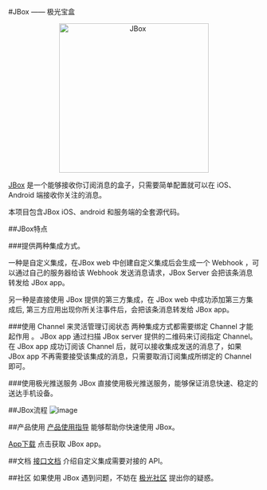 #JBox —— 极光宝盒
<p align="center">
    <a href="http://jbox.jiguang.cn/" target="_blank">
        <img src="https://github.com/jpush/jbox/blob/dev/ReadmeResource/Boxinbear%401x.png" alt="JBox" width=300/>
    </a>
</p>

[JBox](http://jbox.jiguang.cn/) 是一个能够接收你订阅消息的盒子，只需要简单配置就可以在 iOS、Android 端接收你关注的消息。

本项目包含JBox iOS、android 和服务端的全套源代码。

##JBox特点

###提供两种集成方式。

一种是自定义集成，在JBox web 中创建自定义集成后会生成一个 Webhook ，可以通过自己的服务器给该 Webhook 发送消息请求，JBox Server 会把该条消息转发给 JBox app。

另一种是直接使用 JBox 提供的第三方集成，在 JBox web 中成功添加第三方集成后, 第三方应用出现你所关注事件后，会把该条消息转发给 JBox app。

###使用 Channel 来灵活管理订阅状态
两种集成方式都需要绑定 Channel 才能起作用 。 JBox app 通过扫描 JBox server 提供的二维码来订阅指定 Channel。
在 JBox app 成功订阅该 Channel 后，就可以接收集成发送的消息了，如果 JBox app 不再需要接受该集成的消息，只需要取消订阅集成所绑定的 Channel 即可。

###使用极光推送服务
JBox 直接使用极光推送服务，能够保证消息快速、稳定的送达手机设备。


##JBox流程
![image](https://github.com/jpush/jbox/blob/dev/ReadmeResource/jbox流程图.png)

##产品使用
[产品使用指导](http://jbox.jiguang.cn/guide) 能够帮助你快速使用 JBox。

[App下载](http://jbox.jiguang.cn/application) 点击获取 JBox app。


##文档
[接口文档](http://jbox.jiguang.cn/document) 介绍自定义集成需要对接的 API。


##社区
如果使用 JBox 遇到问题，不妨在 [极光社区](https://community.jiguang.cn) 提出你的疑惑。
